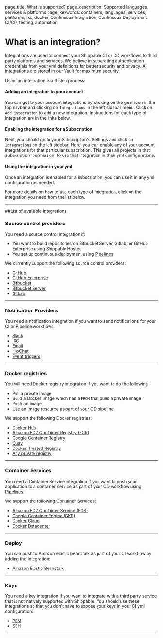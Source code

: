 page_title: What is supported?
page_description: Supported languages, services & platforms
page_keywords: containers, languages, services, platforms, lxc, docker, Continuous Integration, Continuous Deployment, CI/CD, testing, automation

# What is an integration?

Integrations are used to connect your Shippable CI or CD workflows to third party platforms and services. We believe in separating authentication credentials from your yml definitions for better security and privacy. All integrations are stored in our Vault for maximum security.

Using an integration is a 3 step process:

#### Adding an integration to your account
You can get to your account integrations by clicking on the gear icon in the top navbar and clicking on `Integrations` in the left sidebar menu. Click on `Add integration` to add a new integration. Instructions for each type of integration are in the links below.

#### Enabling the integration for a Subscription
Next, you should go to your Subscription's Settings and click on `Integrations` on the left sidebar. Here, you can enable any of your account integrations for that particular subscription. This gives all projects in that subscription 'permission' to use that integration in their yml configurations.

#### Using the integration in your yml
Once an integration is enabled for a subscription, you can use it in any yml configuration as needed.

For more details on how to use each type of integration, click on the integration you need from the list below.

---
##List of available integrations

### Source control providers
You need a source control integration if:

- You want to build repositories on Bitbucket Server, Gitlab, or GitHub Enterprise using Shippable Hosted
- You set up continuous deployment using [Pipelines](../../pipelines/gettingStarted/#sync)

We currently support the following source control providers:

-  [GitHub](scm/github/)
-  [GitHub Enterprise](scm/githubEnterprise/)
-  [Bitbucket](scm/bitbucket/)
-  [Bitbucket Server](scm/bitbucketServer/)
-  [GitLab](scm/gitlab/)

---

### Notification Providers

You need a notification integration if you want to send notifications for your [CI](../../ci/overview/) or [Pipeline](../../pipelines/overview/) workflows.

- [Slack](notifications/slack/)
- [IRC](notifications/irc/)
- [Email](notifications/email/)
- [HipChat](notifications/hipchat/)
- [Event triggers](notifications/webhooks/)

---

### Docker registries
You will need Docker registry integration if you want to do the following -

- Pull a private image  
- Build a Docker image which has a `FROM` that pulls a private image
- Push an image
- Use an [image resource](../../pipelines/resources/image/) as part of your CD [pipeline](../../pipelines/overview/)

We support the following Docker registries:

- [Docker Hub](imageRegistries/dockerHub/)
- [Amazon EC2 Container Registry (ECR)](imageRegistries/ecr/)
- [Google Container Registry](imageRegistries/gcr/)
- [Quay](imageRegistries/quay/)
- [Docker Trusted Registry](imageRegistries/dockerTrustedRegistry/)
- [Any private registry](imageRegistries/privateRegistry/)

---

### Container Services

You need a Container Service integration if you want to push your application to a container service as part of your CD workflow using [Pipelines](../pipelines/overview/).

We support the following Container Services:

- [Amazon EC2 Container Service (ECS)](containerServices/ecs/)
- [Google Container Engine (GKE)](containerServices/gke/)
- [Docker Cloud](containerServices/dockerCloud/)
- [Docker Datacenter](containerServices/dockerDatacenter/)

---

### Deploy

You can push to Amazon elastic beanstalk as part of your CI workflow by adding the integration:

- [Amazon Elastic Beanstalk](deploy/eb/)

---
### Keys

You need a key integration if you want to integrate with a third party service that is not natively supported with Shippable. You should use these integrations so that you don't have to expose your keys in your CI yml configuration:

- [PEM](keys/pem/)
- [SSH](keys/ssh/)

---
